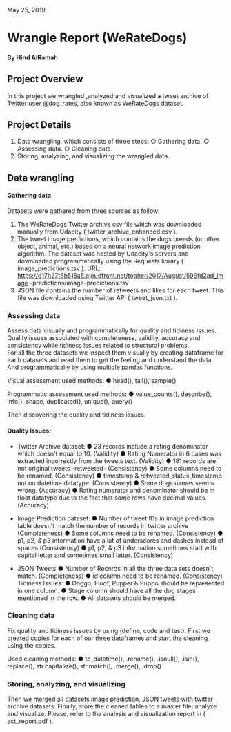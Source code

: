 May 25, 2019
# Wrangle Report (WeRateDogs)
#### By Hind AlRamah
## Project Overview
In this project we wrangled ,analyzed and visualized a tweet archive of Twitter user @dog_rates, also known as WeRateDogs dataset.

## Project Details
1. Data wrangling, which consists of three steps:
○ Gathering data.
○ Assessing data.
○ Cleaning data.
2. Storing, analyzing, and visualizing the wrangled data.

## Data wrangling
#### Gathering data
Datasets were gathered from three sources as follow:
1. The WeRateDogs Twitter archive csv file which was downloaded manually from
Udacity ( twitter_archive_enhanced.csv ).
2. The tweet image predictions, which contains the dogs breeds (or other object, animal, etc.) based on a neural network image prediction algorithm. The dataset was hosted by Udacity's servers and downloaded programmatically using the Requests library ( image_predictions.tsv ).
URL: https://d17h27t6h515a5.cloudfront.net/topher/2017/August/599fd2ad_image -predictions/image-predictions.tsv
3. JSON file contains the number of retweets and likes for each tweet. This file was downloaded using Twitter API ( tweet_json.txt ).

### Assessing data
Assess data visually and programmatically for quality and tidiness issues. Quality issues associated with completeness, validity, accuracy and consistency while tidiness issues related to structural problems.  
For all the three datasets we inspect them visually by creating dataframe for each datasets and read them to get the feeling and understand the data. And programmatically by using multiple pandas functions.

Visual assessment used methods:
● head(), tail(), sample()

Programmatic assessment used methods:
● value_counts(), describe(), info(), shape, duplicated(), unique(), query()

Then discovering the quality and tidiness issues.
#### Quality Issues:
* Twitter Archive dataset:
● 23 records include a rating denominator which doesn't equal to 10. (Validity)
● Rating Numerator in 6 cases was extracted incorrectly from the tweets text.
(Validity)
● 181 records are not original tweets -retweeted- (Consistency)
● Some columns need to be renamed. (Consistency)
● timestamp & retweeted_status_timestamp not on datetime datatype.
(Consistency)
● Some dogs names seems wrong. (Accuracy)
● Rating numerator and denominator should be in float datatype due to the fact
that some rows have decimal values. (Accuracy)

* Image Prediction dataset:
● Number of tweet IDs in image prediction table doesn't match the number of records in twitter archive (Completeness)
● Some columns need to be renamed. (Consistency)
● p1, p2, & p3 information have a lot of underscores and dashes instead of spaces
(Consistency)
● p1, p2, & p3 information sometimes start with capital letter and sometimes small
latter. (Consistency)
      
* JSON Tweets
● Number of Records in all the three data sets doesn't match. (Completeness)
● id column need to be renamed. (Consistency) Tidiness Issues:
● Doggo, Floof, Pupper & Puppo should be represented in one column.
● Stage column should have all the dog stages mentioned in the row.
● All datasets should be merged.

### Cleaning data
Fix quality and tidiness issues by using (define, code and test).
First we created copies for each of our three dataframes and start the cleaning using the copies.

Used cleaning methods:
● to_datetime(), .rename(), .isnull(), .isin(), replace(), str.capitalize(), str.match(), .merge(), .drop()

### Storing, analyzing, and visualizing
Then we merged all datasets image prediction, JSON tweets with twitter archive datasets. Finally, store the cleaned tables to a master file, analyze and visualize. Please, refer to the analysis and visualization report in ( act_report.pdf ).
     
  
